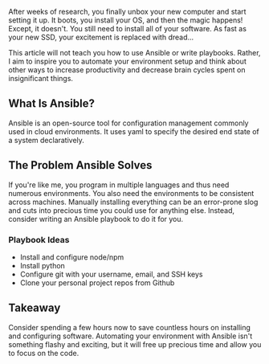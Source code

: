 After weeks of research, you finally unbox your new computer and start setting it up. It boots, you install your OS, and then the magic happens! Except, it doesn't. You still need to install all of your software. As fast as your new SSD, your excitement is replaced with dread...

This article will not teach you how to use Ansible or write playbooks. Rather, I aim to inspire you to automate your environment setup and think about other ways to increase productivity and decrease brain cycles spent on insignificant things.

## What Is Ansible?
Ansible is an open-source tool for configuration management commonly used in cloud environments. It uses yaml to specify the desired end state of a system declaratively. 

## The Problem Ansible Solves
If you're like me, you program in multiple languages and thus need numerous environments. You also need the environments to be consistent across machines. Manually installing everything can be an error-prone slog and cuts into precious time you could use for anything else. Instead, consider writing an Ansible playbook to do it for you.

### Playbook Ideas
- Install and configure node/npm
- Install python
- Configure git with your username, email, and SSH keys
- Clone your personal project repos from Github

## Takeaway
Consider spending a few hours now to save countless hours on installing and configuring software. Automating your environment with Ansible isn't something flashy and exciting, but it will free up precious time and allow you to focus on the code.
